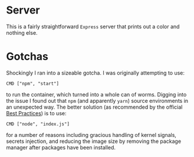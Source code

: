 # Server

This is a fairly straightforward `Express` server that prints out a color and
nothing else.

# Gotchas

Shockingly I ran into a sizeable gotcha. I was originally attempting to use:

```
CMD ["npm", "start"]
```

to run the container, which turned into a whole can of worms. Digging into the
issue I found out that `npm` (and apparently `yarn`) source environments in an
unexpected way. The better solution (as recommended by the official [Best
Practices](https://github.com/nodejs/docker-node/blob/main/docs/BestPractices.md#cmd))
is to use:

```
CMD ["node", "index.js"]
```

for a number of reasons including gracious handling of kernel signals, secrets
injection, and reducing the image size by removing the package manager after
packages have been installed.
